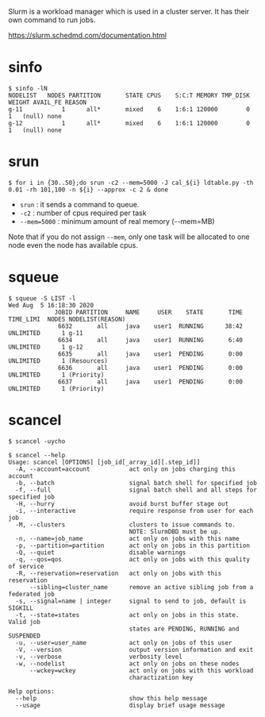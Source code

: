 Slurm is a workload manager which is used in a cluster server. It has their own command to run jobs.

<https://slurm.schedmd.com/documentation.html>

# sinfo
```
$ sinfo -lN
NODELIST   NODES PARTITION       STATE CPUS    S:C:T MEMORY TMP_DISK WEIGHT AVAIL_FE REASON
g-11           1      all*       mixed    6    1:6:1 120000        0      1   (null) none
g-12           1      all*       mixed    6    1:6:1 120000        0      1   (null) none
```


# srun
```
$ for i in {30..50};do srun -c2 --mem=5000 -J cal_${i} ldtable.py -th 0.01 -rh 101,100 -n ${i} --approx -c 2 & done
```
- `srun` : it sends a command to queue.
- `-c2` : number of cpus required per task
- `--mem=5000` : minimum amount of real memory (--mem=MB)

Note that if you do not assign `--mem`, only one task will be allocated to one node even the node has available cpus.


# squeue
```
$ squeue -S LIST -l
Wed Aug  5 16:18:30 2020
             JOBID PARTITION     NAME     USER    STATE       TIME TIME_LIMI  NODES NODELIST(REASON)
              6632       all     java    user1  RUNNING      38:42 UNLIMITED      1 g-11
              6634       all     java    user1  RUNNING       6:40 UNLIMITED      1 g-12
              6635       all     java    user1  PENDING       0:00 UNLIMITED      1 (Resources)
              6636       all     java    user1  PENDING       0:00 UNLIMITED      1 (Priority)
              6637       all     java    user1  PENDING       0:00 UNLIMITED      1 (Priority)
```


# scancel
```
$ scancel -uycho
```
```
$ scancel --help
Usage: scancel [OPTIONS] [job_id[_array_id][.step_id]]
  -A, --account=account           act only on jobs charging this account
  -b, --batch                     signal batch shell for specified job
  -f, --full                      signal batch shell and all steps for specified job
  -H, --hurry                     avoid burst buffer stage out
  -i, --interactive               require response from user for each job
  -M, --clusters                  clusters to issue commands to.
                                  NOTE: SlurmDBD must be up.
  -n, --name=job_name             act only on jobs with this name
  -p, --partition=partition       act only on jobs in this partition
  -Q, --quiet                     disable warnings
  -q, --qos=qos                   act only on jobs with this quality of service
  -R, --reservation=reservation   act only on jobs with this reservation
      --sibling=cluster_name      remove an active sibling job from a federated job
  -s, --signal=name | integer     signal to send to job, default is SIGKILL
  -t, --state=states              act only on jobs in this state.  Valid job
                                  states are PENDING, RUNNING and SUSPENDED
  -u, --user=user_name            act only on jobs of this user
  -V, --version                   output version information and exit
  -v, --verbose                   verbosity level
  -w, --nodelist                  act only on jobs on these nodes
      --wckey=wckey               act only on jobs with this workload
                                  charactization key

Help options:
  --help                          show this help message
  --usage                         display brief usage message
```
